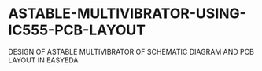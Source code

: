 # ASTABLE-MULTIVIBRATOR-USING-IC555-PCB-LAYOUT
DESIGN OF ASTABLE MULTIVIBRATOR OF SCHEMATIC DIAGRAM AND PCB LAYOUT IN EASYEDA
